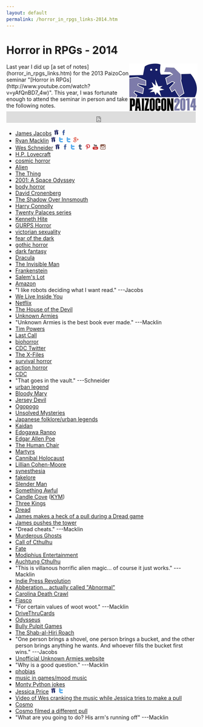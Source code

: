 ```yaml
---
layout: default
permalink: /horror_in_rpgs_links-2014.htm
---
```

Horror in RPGs - 2014
=====================
<img src="img/paizocon_2014.jpg" style="float:right" width="180" height="126">
Last year I did up [a set of notes](horror_in_rpgs_links.htm) for the 2013 PaizoCon seminar "[Horror in RPGs](http://www.youtube.com/watch?v=yAfQnBD7_4w)". This year, I was fortunate enough to attend the seminar in person and take the following notes.

<iframe src="https://archive.org/embed/private_sanctuary_podcast_archive-20140218/PaizoCon2014-011-horror.mp3" width="500" height="30" frameborder="0" webkitallowfullscreen="true" mozallowfullscreen="true" allowfullscreen></iframe>

- [James Jacobs](http://bigfootcountryblog.blogspot.com/)
<a href="http://paizo.com/people/JamesJacobs"><img src="img/paizo-32x32.png" height="16" width="16" /></a>
<a href="https://www.facebook.com/james.jacobs.357"><img src="img/facebook-32x32.png" height="16" width="16" /></a>
- [Ryan Macklin](http://ryanmacklin.com/)
<a href="http://paizo.com/people/RyanMacklin/profile"><img src="img/paizo-32x32.png" height="16" width="16" /></a>
<a href="https://twitter.com/RyanMacklin"><img src="img/twitter-t-32x32.png" height="16" width="16" /></a>
<a href="https://twitter.com/NightMacklin"><img src="img/twitter-t-32x32.png" height="16" width="16" /></a>
<a href="https://plus.google.com/+RyanMacklin"><img src="img/google_plus-32x32.png" height="16" width="16" /></a>
- [Wes Schneider](http://www.wesschneider.com/blog/)
<a href="http://paizo.com/people/FWesleySchneider"><img src="img/paizo-32x32.png" height="16" width="16" /></a>
<a href="https://www.facebook.com/FWesleySchneider"><img src="img/facebook-32x32.png" height="16" width="16" /></a>
<a href="http://www.twitter.com/FWesSchneider"><img src="img/twitter-t-32x32.png" height="16" width="16" /></a>
<a href="http://wesschneider.tumblr.com/"><img src="img/tumblr-32x32.png" height="16" width="16" /></a>
<a href="http://pinterest.com/wesschneider/pins/"><img src="img/pinterest-32x32.png" height="16" width="16" /></a>
<a href="https://www.youtube.com/user/wesschneider1/videos"><img src="img/youtube-32x32.png" height="16" width="16" /></a>
<a href="http://instagram.com/fwesschneider"><img src="img/instagram-32x32.png" height="16" width="16" /></a>
- [H.P. Lovecraft](http://en.wikipedia.org/wiki/H._P._Lovecraft)
- [cosmic horror](http://en.wikipedia.org/wiki/Cosmic_horror)
- [Alien](http://www.imdb.com/title/tt0078748/?ref_=fn_al_tt_1)
- [The Thing](http://www.imdb.com/title/tt0084787/?ref_=nv_sr_2)
- [2001: A Space Odyssey](http://www.imdb.com/title/tt0062622/?ref_=nv_sr_1)
- [body horror](http://en.wikipedia.org/wiki/Body_horror)
- [David Cronenberg](http://en.wikipedia.org/wiki/David_Cronenberg)
- [The Shadow Over Innsmouth](http://en.wikisource.org/wiki/The_Shadow_Over_Innsmouth)
- [Harry Connolly](http://www.harryjconnolly.com/)
- [Twenty Palaces series](http://www.amazon.com/s/?_encoding=UTF8&camp=1789&creative=390957&field-keywords=harry%20connolly%2020%20palaces&linkCode=ur2&tag=pathfwiki-20&url=search-alias%3Daps&linkId=3DAWL76KXVUZMZJF)
- [Kenneth Hite](https://en.wikipedia.org/wiki/Kenneth_Hite)
- [GURPS Horror](http://www.sjgames.com/gurps/books/Horror/)
- [victorian sexuality](http://historyofsexuality.umwblogs.org/pre-20th-century/victorian-era-2/)
- [fear of the dark](http://en.wikipedia.org/wiki/Fear_of_the_dark)
- [gothic horror](http://en.wikipedia.org/wiki/Gothic_fiction)
- [dark fantasy](http://en.wikipedia.org/wiki/Dark_fantasy)
- [Dracula](http://en.wikisource.org/wiki/Dracula)
- [The Invisible Man](http://en.wikisource.org/wiki/Special:Search/The_Invisible_Man)
- [Frankenstein](http://en.wikisource.org/wiki/Special:Search/Frankenstein)
- [Salem's Lot](http://www.amazon.com/gp/product/B0019LV31E/ref=as_li_tl?ie=UTF8&camp=1789&creative=390957&creativeASIN=B0019LV31E&linkCode=as2&tag=pathfwiki-20&linkId=S2JZ4KNSIUOVJP4O)
- [Amazon](http://www.amazon.com/?_encoding=UTF8&camp=1789&creative=390957&linkCode=ur2&tag=pathfwiki-20&linkId=3NQP7PLIBZQAJITD)
- "I like robots deciding what I want read." ---Jacobs
- [We Live Inside You](http://www.amazon.com/gp/product/B006N0L708/ref=as_li_tl?ie=UTF8&camp=1789&creative=390957&creativeASIN=B006N0L708&linkCode=as2&tag=pathfwiki-20&linkId=4TQAGVNWRP34LZZV)
- [Netflix](https://www.netflix.com/)
- [The House of the Devil](http://www.imdb.com/title/tt1172994/?ref_=nv_sr_1)
- [Unknown Armies](http://ua.johntynes.com/)
- "Unknown Armies is the best book ever made." ---Macklin
- [Tim Powers](https://en.wikipedia.org/wiki/Tim_Powers)
- [Last Call](http://www.amazon.com/gp/product/B0099QYGOC/ref=as_li_tl?ie=UTF8&camp=1789&creative=390957&creativeASIN=B0099QYGOC&linkCode=as2&tag=pathfwiki-20&linkId=CWUCD4SHC6JWHWPL)
- [biohorror](http://www.monsterzine.com/200104/biohorror.php)
- [CDC Twitter](https://twitter.com/CDCgov)
- [The X-Files](http://www.imdb.com/title/tt0106179/)
- [survival horror](http://en.wikipedia.org/wiki/Survival_horror)
- [action horror](http://en.wikipedia.org/wiki/Category:Action_horror_films)
- [CDC](http://www.cdc.gov/)
- "That goes in the vault." ---Schneider
- [urban legend](http://en.wikipedia.org/wiki/Urban_legend)
- [Bloody Mary](http://en.wikipedia.org/wiki/Bloody_Mary_(folklore))
- [Jersey Devil](http://en.wikipedia.org/wiki/Jersey_Devil)
- [Ogopogo](http://en.wikipedia.org/wiki/Ogopogo)
- [Unsolved Mysteries](http://www.imdb.com/title/tt0094574/?ref_=fn_al_tt_1)
- [Japanese folklore/urban legends](http://en.wikipedia.org/wiki/Japanese_urban_legend)
- [Kaidan](http://en.wikipedia.org/wiki/Kaidan)
- [Edogawa Ranpo](http://en.wikipedia.org/wiki/Edogawa_Ranpo)
- [Edgar Allen Poe](http://en.wikipedia.org/wiki/Edgar_Allan_Poe)
- [The Human Chair](http://books.google.com/books?id=-8l8G2PfKCAC&pg=PA1&source=gbs_toc_r&cad=4#v=onepage&q&f=false)
- [Martyrs](http://www.imdb.com/title/tt1029234/?ref_=fn_al_tt_1)
- [Cannibal Holocaust](http://www.imdb.com/title/tt0078935/?ref_=fn_al_tt_1)
- [Lillian Cohen-Moore](http://www.lilliancohenmoore.com/)
- [synesthesia](http://en.wikipedia.org/wiki/Synesthesia)
- [fakelore](http://en.wikipedia.org/wiki/Fakelore)
- [Slender Man](http://knowyourmeme.com/memes/slender-man)
- [Something Awful](http://www.somethingawful.com/)
- [Candle Cove](http://ichorfalls.chainsawsuit.com/2009/03/15/candle-cove/) ([KYM](http://knowyourmeme.com/memes/candle-cove))
- [Three Kings](http://www.reddit.com/r/nosleep/comments/wbo0u/please_dont_actually_try_this/)
- [Dread](http://www.tiltingatwindmills.net/dread/index.html)
- [James makes a heck of a pull during a Dread game](https://www.youtube.com/watch?v=Is7jd9maRdw)
- [James pushes the tower](https://www.youtube.com/watch?v=GXCfFdjNzOE)
- "Dread cheats." ---Macklin
- [Murderous Ghosts](http://theunstore.com/index.php/unstore/game/128)
- [Call of Cthulhu](http://en.wikipedia.org/wiki/Call_of_Cthulhu_(role-playing_game))
- [Fate](http://www.faterpg.com/)
- [Modiphius Entertainment](http://www.modiphius.com/)
- [Auchtung Cthulhu](http://www.modiphius.com/achtung-cthulhu.html)
- "This is villanous horrific alien magic... of course it just works." ---Macklin
- [Indie Press Revolution](http://www.indiepressrevolution.com/)
- [Abberation... actually called "Abnormal"](http://www.indiepressrevolution.com/xcart/product.php?productid=18837)
- [Carolina Death Crawl](http://www.bullypulpitgames.com/games/carolina-death-crawl/)
- [Fiasco](http://www.bullypulpitgames.com/games/fiasco/)
- "For certain values of woot woot." ---Macklin
- [DriveThruCards](http://www.drivethrucards.com/)
- [Odysseus](http://en.wikipedia.org/wiki/Odysseus)
- [Bully Pulpit Games](www.bullypulpitgames.com)
- [The Shab-al-Hiri Roach](http://www.bullypulpitgames.com/games/roach/)
- "One person brings a shovel, one person brings a bucket, and the other person brings anything he wants. And whoever fills the bucket first wins." ---Jacobs
- [Unofficial Unknown Armies website](http://ua.johntynes.com/)
- "Why is a good question." ---Macklin
- [phobias](http://en.wikipedia.org/wiki/List_of_phobias)
- [music in games/mood music](http://www.reddit.com/r/rpg/comments/19jcid/the_ultimate_rpg_playlist_music_for_every_occasion/)
- [Monty Python jokes](http://www.kirupa.com/forum/showthread.php?1856-Monty-Python-Quotes!)
- [Jessica Price](http://jessicalprice.tumblr.com/)
<a href="http://paizo.com/people/JessicaPrice"><img src="img/paizo-32x32.png" height="16" width="16" /></a>
<a href="https://twitter.com/Delafina777"><img src="img/twitter-t-32x32.png" height="16" width="16" /></a>
- [Video of Wes cranking the music while Jessica tries to make a pull](https://www.youtube.com/watch?v=-F0ckhUnHzU)
- [Cosmo](http://paizo.com/people/Cosmo)
- [Cosmo filmed a different pull](https://www.youtube.com/watch?v=VezDtyct5Hg)
- "What are you going to do? His arm's running off" ---Macklin








